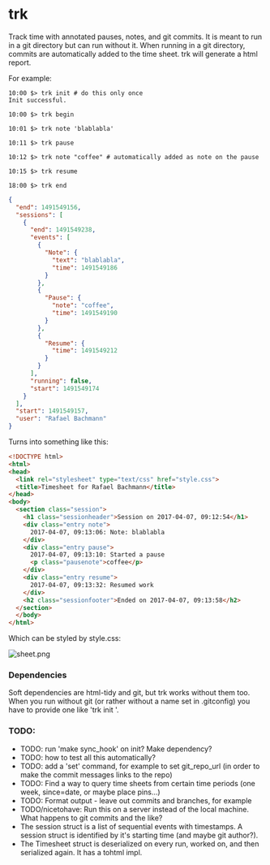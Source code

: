 # trk
Track time with annotated pauses, notes, and git commits. It is meant to run in a git directory but can run without it. When running in a git directory, commits are automatically added to the time sheet. trk will generate a html report.

For example:

```
10:00 $> trk init # do this only once
Init successful.

10:00 $> trk begin

10:01 $> trk note 'blablabla'

10:11 $> trk pause

10:12 $> trk note "coffee" # automatically added as note on the pause

10:15 $> trk resume

18:00 $> trk end

```

```json
{
  "end": 1491549156,
  "sessions": [
    {
      "end": 1491549238,
      "events": [
        {
          "Note": {
            "text": "blablabla",
            "time": 1491549186
          }
        },
        {
          "Pause": {
            "note": "coffee",
            "time": 1491549190
          }
        },
        {
          "Resume": {
            "time": 1491549212
          }
        }
      ],
      "running": false,
      "start": 1491549174
    }
  ],
  "start": 1491549157,
  "user": "Rafael Bachmann"
}
```

Turns into something like this:

```html
<!DOCTYPE html>
<html>
<head>
  <link rel="stylesheet" type="text/css" href="style.css">
  <title>Timesheet for Rafael Bachmann</title>
</head>
<body>
  <section class="session">
    <h1 class="sessionheader">Session on 2017-04-07, 09:12:54</h1>
    <div class="entry note">
      2017-04-07, 09:13:06: Note: blablabla
    </div>
    <div class="entry pause">
      2017-04-07, 09:13:10: Started a pause
      <p class="pausenote">coffee</p>
    </div>
    <div class="entry resume">
      2017-04-07, 09:13:32: Resumed work
    </div>
    <h2 class="sessionfooter">Ended on 2017-04-07, 09:13:58</h2>
  </section>
  </body>
</html>
```

Which can be styled by style.css:

![sheet.png](https://github.com/medium-endian/trk/blob/master/sheet.png)

### Dependencies

Soft dependencies are html-tidy and git, but trk works without them too. When you run without git (or rather without a name set in .gitconfig) you have to provide one like 'trk init <name>'.

### TODO:
* TODO: run 'make sync_hook' on init? Make dependency?
* TODO: how to test all this automatically?
* TODO: add a 'set' command, for example to set git_repo_url (in order to make the commit messages links to the repo)
* TODO: Find a way to query time sheets from certain time periods (one week, since=date, or maybe place pins...)
* TODO: Format output - leave out commits and branches, for example
* TODO/nicetohave: Run this on a server instead of the local machine. What happens to git commits and the like?
* The session struct is a list of sequential events with timestamps. A session struct is identified by it's starting time (and maybe git author?).
* The Timesheet struct is deserialized on every run, worked on, and then serialized again. It has a tohtml impl.
